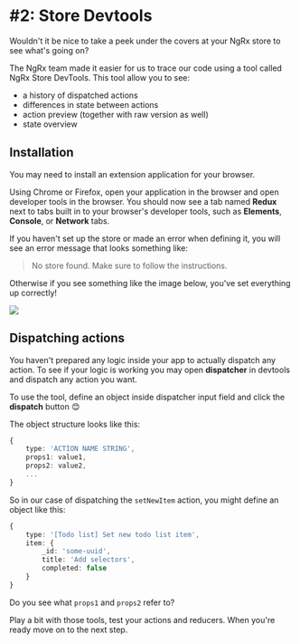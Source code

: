 # \#2: Store Devtools

Wouldn't it be nice to take a peek under the covers at your NgRx store to see what's going on?

The NgRx team made it easier for us to trace our code using a tool called NgRx Store DevTools. This tool allow you to see:

* a history of dispatched actions
* differences in state between actions
* action preview \(together with raw version as well\)
* state overview

## Installation

You may need to install an extension application for your browser.

Using Chrome or Firefox, open your application in the browser and open developer tools in the browser. You should now see a tab named **Redux** next to tabs built in to your browser's developer tools, such as **Elements**, **Console**, or **Network** tabs.

If you haven't set up the store or made an error when defining it, you will see an error message that looks something like:

> No store found. Make sure to follow the instructions.

Otherwise if you see something like the image below, you've set everything up correctly!

![](https://kuanhsuh.github.io/2017/10/07/Redux-Dev-Tools-Tips-Redux-Series-III/devtool_action.png)

## Dispatching actions

You haven't prepared any logic inside your app to actually dispatch any action. To see if your logic is working you may open **dispatcher** in devtools and dispatch any action you want.

To use the tool, define an object inside dispatcher input field and click the **dispatch** button 😊

The object structure looks like this:

```typescript
{
    type: 'ACTION NAME STRING',
    props1: value1,
    props2: value2,
    ...
}
```

So in our case of dispatching the `setNewItem` action, you might define an object like this:

```typescript
{
    type: '[Todo list] Set new todo list item',
    item: {
        _id: 'some-uuid',
        title: 'Add selectors',
        completed: false
    }
}
```

Do you see what `props1` and `props2` refer to?

Play a bit with those tools, test your actions and reducers. When you're ready move on to the next step.

